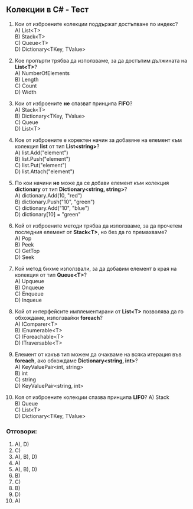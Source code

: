 ﻿## Колекции в C# - Тест

1) Кои от изброените колекции поддържат достъпване по индекс?  
  A) List\<T\>  
  B) Stack\<T\>  
  C) Queue\<T\>  
  D) Dictionary<TKey, TValue>  

2) Кое пропърти трябва да използваме, за да достъпим дължината на **List\<T\>**?  
  A) NumberOfElements    
  B) Length  
  C) Count  
  D) Width  

3) Кои от изброените **не** спазват принципа **FIFO**?  
  А) Stack\<T\>  
  B) Dictionary<TKey, TValue>  
  C) Queue  
  D) List\<T\>  

 4) Кое от изброените е коректен начин за добавяне на елемент към колекция **list** от тип **List\<string\>**?  
   A) list.Add("element")  
   B) list.Push("element")  
   C) list.Put("element")  
   D) list.Attach("element")  
 
5) По кои начини **не** може да се добави елемент към колекция **dictionary** от тип **Dictionary<string, string>**?  
  A) dictionary.Add(10, "red")  
  B) dictionary.Push("10", "green")  
  C) dictionary.Add("10", "blue")  
  D) dictionary[10] = "green"  

6) Кой от изброените методи трябва да използваме, за да прочетем последния елемент от **Stack\<T\>**, но без да го премахваме?  
  A) Pop  
  B) Peek  
  C) GetTop  
  D) Seek  

7) Кой метод бихме използвали, за да добавим елемент в края на колекция от тип **Queue\<T\>**?  
  A) Upqueue  
  B) Onqueue  
  C) Enqueue  
  D) Inqueue  

8) Кой от интерфейсите имплементирани от **List\<T\>** позволява да го обхождаме, използвайки **foreach**?  
  A) IComparer\<T\>  
  B) IEnumerable\<T\>  
  C) IForeachable\<T\>  
  D) ITraversable\<T\>  

9) Елемент от какъв тип можем да очакваме на всяка итерация във **foreach**, ако обхождаме **Dictionary<string, int>**?  
  A) KeyValuePair<int, string>  
  B) int  
  C) string  
  D) KeyValuePair<string, int>  

10) Коя от изброените колекции спазва принципа **LIFO**?
  A) Stack  
  B) Queue  
  C) List\<T\>  
  D) Dictionary<TKey, TValue>  


  ### Отговори:
  1. A), D)  
  2. C)  
  3. A), B), D)  
  4. A)  
  5. A), B), D)  
  6. B)  
  7. C)  
  8. B)  
  9. D)  
  10. A)  
    
